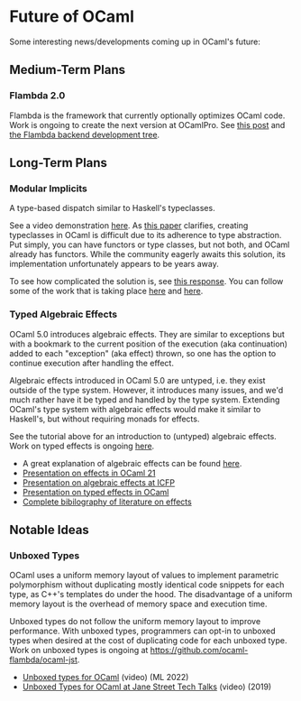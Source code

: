 # Future of OCaml

Some interesting news/developments coming up in OCaml's future:

## Medium-Term Plans

### Flambda 2.0

Flambda is the framework that currently optionally optimizes OCaml code.
Work is ongoing to create the next version at OCamlPro.
See [this post](https://www.ocamlpro.com/2019/08/30/ocamlpros-compiler-team-work-update/)
and [the Flambda backend development tree](https://github.com/ocaml-flambda/flambda-backend).

## Long-Term Plans

### Modular Implicits

A type-based dispatch similar to Haskell's typeclasses.

See a video demonstration [here](https://www.youtube.com/watch?v=3wVUXTd4WNc).
As [this paper](https://arxiv.org/pdf/1512.01895.pdf) clarifies,
creating typeclasses in OCaml is difficult due to its adherence to
type abstraction.
Put simply, you can have functors or type classes, but not both, and OCaml already has functors.
While the community eagerly awaits this solution, its implementation unfortunately appears to be years away.

To see how complicated the solution is, see [this response](https://discuss.ocaml.org/t/modular-implicits/144/18).
You can follow some of the work that is taking place [here](https://github.com/lpw25/implicits-module-system)
and [here](https://github.com/ocamllabs/ocaml-modular-implicits).

### Typed Algebraic Effects

OCaml 5.0 introduces algebraic effects.
They are similar to exceptions but with a bookmark to the current position of the execution
(aka continuation) added to each "exception" (aka effect) thrown,
so one has the option to continue execution after handling the effect.

Algebraic effects introduced in OCaml 5.0 are untyped,
i.e. they exist outside of the type system.
However, it introduces many issues, and we'd much rather have it be typed and handled by the
type system.
Extending OCaml's type system with algebraic effects would make it similar to Haskell's,
but without requiring monads for effects.

See the tutorial above for an introduction to (untyped) algebraic effects.
Work on typed effects is ongoing [here](https://github.com/lpw25/ocaml-typed-effects).

* A great explanation of algebraic effects can be found [here](https://github.com/ocamllabs/ocaml-effects-tutorial).
* [Presentation on effects in OCaml 21](https://watch.ocaml.org/videos/watch/74ece0a8-380f-4e2a-bef5-c6bb9092be89)
* [Presentation on algebraic effects at ICFP](https://www.youtube.com/watch?v=DNp3ifNpgPM)
* [Presentation on typed effects in OCaml](https://www.youtube.com/watch?v=0dAafhi-IuE)
* [Complete bibilography of literature on effects](https://github.com/yallop/effects-bibliography)

## Notable Ideas

### Unboxed Types

OCaml uses a uniform memory layout of values to implement parametric
polymorphism without duplicating mostly identical code snippets for each
type, as C++'s templates do under the hood.
The disadvantage of a uniform memory layout is the overhead of memory
space and execution time.

Unboxed types do not follow the uniform memory layout to improve
performance.
With unboxed types, programmers can opt-in to unboxed types when desired
at the cost of duplicating code for each unboxed type.
Work on unboxed types is ongoing at
<https://github.com/ocaml-flambda/ocaml-jst>.

* [Unboxed types for OCaml] (video) (ML 2022)
* [Unboxed Types for OCaml at Jane Street Tech Talks] (video) (2019)

[Unboxed types for OCaml]: https://www.youtube.com/watch?v=Vevld4cXSYk
[Unboxed Types for OCaml at Jane Street Tech Talks]: https://www.youtube.com/watch?v=RV-4Xddk0Yc
